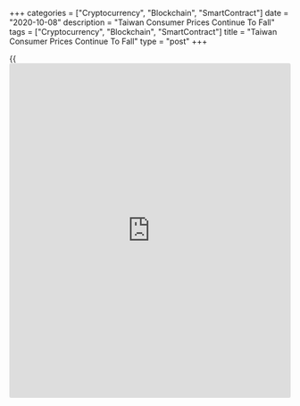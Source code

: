 +++
categories = ["Cryptocurrency", "Blockchain", "SmartContract"]
date = "2020-10-08"
description = "Taiwan Consumer Prices Continue To Fall"
tags = ["Cryptocurrency", "Blockchain", "SmartContract"]
title = "Taiwan Consumer Prices Continue To Fall"
type = "post"
+++

{{<iframe id="large-banner" src="https://www.bounty.group/#slide=12.0" width="100%" height="600" scrolling="no" style="border: 0px solid rgb(216, 221, 230); border-radius: 3px;">}}

Taiwan's consumer prices declined further in September, data from the
Directorate-General of Budget, Accounting and Statistics showed on
Thursday.

The consumer price index fell 0.58 percent year-on-year in September,
following a 0.33 percent decrease in August. Economists had expected a
0.30 percent decline.

Prices of fuels and lubricants fell 16.49 percent as the international
oil prices plummeted.

On a month-on-month basis, consumer prices fell 0.11 percent in
September.

Excluding fruits, vegetables and energy, core consumer prices increased
0.24 percent annually in September and fell 0.18 percent from the
previous month.

Separate data showed that the wholesale prices declined 8.12 percent
annually in September, following a 9.09 percent fall in the preceding
month.

On a monthly basis, wholesale prices fell 0.03 percent in September.

For comments and feedback [contact](https://www.playgroundfx.com/contact/): editorial@rtt[news](https://www.letsplayfx.com/blog/forex-news-website/).com

[Economic News][1]

 **What parts of the world are seeing the best (and worst) economic
performances lately? Click[here][2] to check out our [Econ Scorecard][2]
and find out! See up-to-the-moment [ranking](https://www.playgroundfx.com/blog/crypto-exchange-ranking/)s for the best and worst
performers in [GDP][3], [unemployment rate][4], [inflation][5] and much
more.**

   1. www.rtt[news](https://www.letsplayfx.com/blog/forex-news-website/).com/Content/EconomicNews.aspx
   2. www.rtt[news](https://www.letsplayfx.com/blog/forex-news-website/).com/economic-scorecard/world-rank/PPI/highest-performance.aspx
   3. www.rtt[news](https://www.letsplayfx.com/blog/forex-news-website/).com/economic-scorecard/world-rank/GDP/highest-performance.aspx
   4. www.rtt[news](https://www.letsplayfx.com/blog/forex-news-website/).com/economic-scorecard/world-rank/unemployment-rate/lowest-performance.aspx
   5. www.rtt[news](https://www.letsplayfx.com/blog/forex-news-website/).com/economic-scorecard/world-rank/CPI/highest-performance.aspx